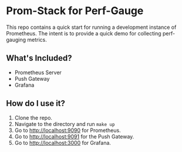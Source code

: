 # Prom-Stack for Perf-Gauge

This repo contains a quick start for running a development instance of Prometheus.
The intent is to provide a quick demo for collecting perf-gauging metrics.   

## What's Included?

* Prometheus Server
* Push Gateway
* Grafana

## How do I use it?

1. Clone the repo.
1. Navigate to the directory and run `make up`
1. Go to [http://localhost:9090](http://localhost:9090) for Prometheus.  
1. Go to [http://localhost:9091](http://localhost:9091) for the Push Gateway.  
1. Go to [http://localhost:3000](http://localhost:3000) for Grafana.

## 